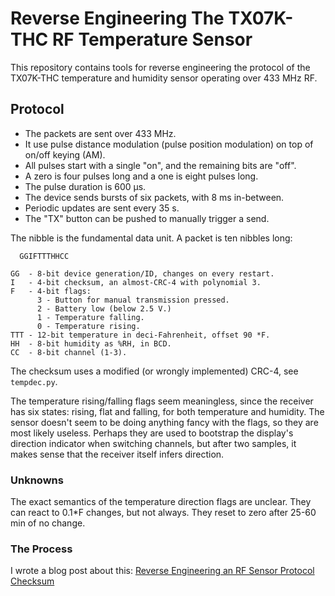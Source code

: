# Reverse Engineering The TX07K-THC RF Temperature Sensor

This repository contains tools for reverse engineering the protocol of the TX07K-THC temperature and humidity sensor operating over 433 MHz RF.

## Protocol

* The packets are sent over 433 MHz.
* It use pulse distance modulation (pulse position modulation) on top of on/off keying (AM).
* All pulses start with a single "on", and the remaining bits are "off".
* A zero is four pulses long and a one is eight pulses long.
* The pulse duration is 600 µs.
* The device sends bursts of six packets, with 8 ms in-between.
* Periodic updates are sent every 35 s.
* The "TX" button can be pushed to manually trigger a send.

The nibble is the fundamental data unit.
A packet is ten nibbles long:

```
  GGIFTTTHHCC

GG  - 8-bit device generation/ID, changes on every restart.
I   - 4-bit checksum, an almost-CRC-4 with polynomial 3.
F   - 4-bit flags:
      3 - Button for manual transmission pressed.
      2 - Battery low (below 2.5 V.)
      1 - Temperature falling.
      0 - Temperature rising.
TTT - 12-bit temperature in deci-Fahrenheit, offset 90 *F.
HH  - 8-bit humidity as %RH, in BCD.
CC  - 8-bit channel (1-3).
```

The checksum uses a modified (or wrongly implemented) CRC-4, see `tempdec.py`.

The temperature rising/falling flags seem meaningless, since the receiver has six states: rising, flat and falling, for both temperature and humidity.
The sensor doesn't seem to be doing anything fancy with the flags, so they are most likely useless.
Perhaps they are used to bootstrap the display's direction indicator when switching channels, but after two samples, it makes sense that the receiver itself infers direction.

### Unknowns

The exact semantics of the temperature direction flags are unclear.
They can react to 0.1*F changes, but not always.
They reset to zero after 25-60 min of no change.

### The Process

I wrote a blog post about this: [Reverse Engineering an RF Sensor Protocol Checksum](https://tommie.github.io/a/2023/10/reverse-engineering-checksum)
